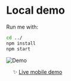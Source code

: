 # Local demo

Run me with:

```bash
cd ../
npm install
npm start
```

![Demo](../docs/assets/demo.gif)

&emsp; :sparkles: [Live mobile demo](https://frameright.lourot.dev)
